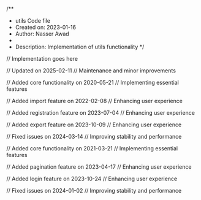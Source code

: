 /**
 * utils Code file
 * Created on: 2023-01-16
 * Author: Nasser Awad
 *
 * Description: Implementation of utils functionality
 */
 
// Implementation goes here


// Updated on 2025-02-11
// Maintenance and minor improvements

// Added core functionality on 2020-05-21
// Implementing essential features

// Added import feature on 2022-02-08
// Enhancing user experience

// Added registration feature on 2023-07-04
// Enhancing user experience

// Added export feature on 2023-10-09
// Enhancing user experience

// Fixed issues on 2024-03-14
// Improving stability and performance

// Added core functionality on 2021-03-21
// Implementing essential features

// Added pagination feature on 2023-04-17
// Enhancing user experience

// Added login feature on 2023-10-24
// Enhancing user experience

// Fixed issues on 2024-01-02
// Improving stability and performance
